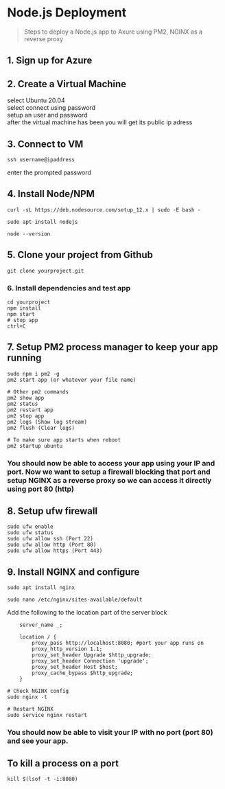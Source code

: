 # Node.js Deployment

> Steps to deploy a Node.js app to Axure using PM2, NGINX as a reverse proxy

## 1. Sign up for Azure


## 2. Create a Virtual Machine
 select Ubuntu 20.04<br>
 select connect using password<br>
 setup an user and password<br>
 after the virtual machine has been you will get its public ip adress
 
## 3. Connect to VM
 ```
ssh username@ipaddress
```
enter the prompted password

## 4. Install Node/NPM
```
curl -sL https://deb.nodesource.com/setup_12.x | sudo -E bash -

sudo apt install nodejs

node --version
```

## 5. Clone your project from Github
```
git clone yourproject.git
```

### 6. Install dependencies and test app
```
cd yourproject
npm install
npm start
# stop app
ctrl+C
```

## 7. Setup PM2 process manager to keep your app running
```
sudo npm i pm2 -g
pm2 start app (or whatever your file name)

# Other pm2 commands
pm2 show app
pm2 status
pm2 restart app
pm2 stop app
pm2 logs (Show log stream)
pm2 flush (Clear logs)

# To make sure app starts when reboot
pm2 startup ubuntu
```
### You should now be able to access your app using your IP and port. Now we want to setup a firewall blocking that port and setup NGINX as a reverse proxy so we can access it directly using port 80 (http)

## 8. Setup ufw firewall
```
sudo ufw enable
sudo ufw status
sudo ufw allow ssh (Port 22)
sudo ufw allow http (Port 80)
sudo ufw allow https (Port 443)
```

## 9. Install NGINX and configure
```
sudo apt install nginx

sudo nano /etc/nginx/sites-available/default
```
Add the following to the location part of the server block
```
    server_name _;

    location / {
        proxy_pass http://localhost:8080; #port your app runs on
        proxy_http_version 1.1;
        proxy_set_header Upgrade $http_upgrade;
        proxy_set_header Connection 'upgrade';
        proxy_set_header Host $host;
        proxy_cache_bypass $http_upgrade;
    }
```
```
# Check NGINX config
sudo nginx -t

# Restart NGINX
sudo service nginx restart
```

### You should now be able to visit your IP with no port (port 80) and see your app.

## To kill a process on a port 
```
kill $(lsof -t -i:8080)
```
